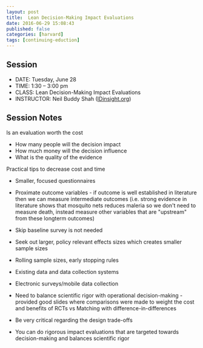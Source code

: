 ```yaml
---
layout: post
title:  Lean Decision-Making Impact Evaluations
date: 2016-06-29 15:08:43
published: false
categories: [harvard]
tags: [continuing-eduction]
---
```



## Session

- DATE: Tuesday, June 28
- TIME: 1:30 – 3:00 pm
- CLASS: Lean Decision-Making Impact Evaluations
- INSTRUCTOR: Neil Buddy Shah ([IDinsight.org](http://idinsight.org/))

## Session Notes

Is an evaluation worth the cost

- How many people will the decision impact
- How much money will the decision influence
- What is the quality of the evidence

Practical tips to decrease cost and time

- Smaller, focused questionnaires
- Proximate outcome variables - if outcome is well established in literature then we can measure intermediate outcomes (i.e. strong evidence in literature shows that mosquito nets reduces maleria so we don't need to measure death, instead measure other variables that are "upstream" from these longterm outcomes)
- Skip baseline survey is not needed
- Seek out larger, policy relevant effects sizes which creates smaller sample sizes
- Rolling sample sizes, early stopping rules
- Existing data and data collection systems
- Electronic surveys/mobile data collection


- Need to balance scientific rigor with operational decision-making - provided good slides where comparisons were made to weight the cost and benefits of RCTs vs Matching with difference-in-differences
- Be very critical regarding the design trade-offs
- You can do rigorous impact evaluations that are targeted towards decision-making and balances scientific rigor









